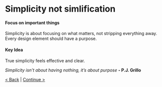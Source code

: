 # Simplicity not simlification

#### Focus on important things
Simplicity is about focusing on what matters, not stripping everything away. Every design element should have a purpose.

#### Key Idea
True simplicity feels effective and clear.

*Simplicity isn’t about having nothing, it’s about purpose* **- P.J. Grillo**

[< Back](04.md) | 
[Continue >](06.md)
